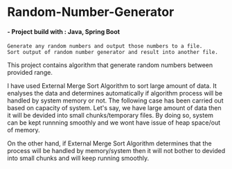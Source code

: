 # Random-Number-Generator


#### - Project build with : Java, Spring Boot

```
Generate any random numbers and output those numbers to a file.
Sort output of random number generator and result into another file.
 ```
This project contains algorithm that generate random numbers between provided range. 

I have used External Merge Sort Algorithm to sort large amount of data. It enalyses the data and determines automatically if algorithm process will be handled by system memory or not.
The following case has been carried out based on capacity of system. Let's say, we have large amount of data then it will be devided into small chunks/temporary files.
By doing so, system can be kept runnning smoothly and we wont have issue of heap space/out of memory.

On the other hand, if External Merge Sort Algorithm determines that the process will be handled by memory/system then it will not bother to devided into small chunks and will keep running smoothly.

